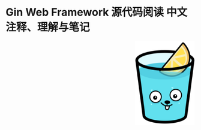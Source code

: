 # Gin Web Framework 源代码阅读 中文注释、理解与笔记

<img align="right" width="159px" src="https://raw.githubusercontent.com/gin-gonic/logo/master/color.png">